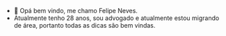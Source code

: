 - 👋 Opá bem vindo, me chamo Felipe Neves.
-   Atualmente tenho 28 anos, sou advogado e atualmente estou migrando de área, portanto todas as dicas são bem vindas. 

<!---
Xavecofsn/Xavecofsn is a ✨ special ✨ repository because its `README.md` (this file) appears on your GitHub profile.
You can click the Preview link to take a look at your changes.
--->

